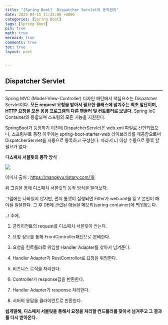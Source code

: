 ```yaml
---
title: "[Spring Boot]  Dispatcher Servlet의 동작원리"
date: 2023-04-15 11:33:00 +0800
categories: [Spring Boot]
tags: [Spring Boot]
pin: true
math: true
mermaid: true
comments: true
toc: true
layout: post

  
---
```

## **Dispatcher Servlet**
---
Spring MVC (Model-View-Controller) 디자인 패턴에서 핵심요소는  Dispatcher Servlet이다. **모든 request 요청을 받아서 필요한 클래스에 넘겨주는 최초 앞단이며, HTTP 요청을 모든 응용 프로그램의 다른 핸들러 및 컨트롤러로 보낸다.** Spring IoC Container와 통합되며 스프링의 모든 기능을 지원한다.

SpringBoot가 등장하기 이전에 DispatcherServlet은 web.xml 파일로 선언되었으나, 스프링부트 등장 이후에는 spring-boot-starter-web 라이브러리를 제공함으로써 DispatcherServlet을 자동으로 등록하고 구성한다. 따라서 더 이상 수동으로 등록 할 필요가 없다.

**디스패처 서블릿의 동작 방식**

![](https://blog.kakaocdn.net/dn/dWVTGV/btso8yxQ9RL/RbGIe20sKD5fqkdbXDUKs1/img.png)

이미지 출처 : https://mangkyu.tistory.com/18

위 그림을 통해 디스패처 서블릿의 동작 방식을 알아보자.

그림에는 나와있지 않지만, 먼저 톰캣이 실행되면 Filter가 web.xml을 읽고 본인이 해야될 일을한다. 그 후 DB에 관련된 애들을 메모리(spring container)에 띄워놓는다.

그 후에,

1) 클라이언트의 request를 디스패처 서블릿이 받는다.

2) 요청 정보를 통해 FrontController패턴으로 분배한다.

3) 요청을 컨트롤러로 위임할 Handler Adapter를 찾아서 넘겨준다.

4) Handler Adapter가 RestController로 요청을 위임한다.

5) 비즈니스 로직을 처리한다.

6) Controller가 response값을 반환한다.

7)  Handler Adapter가 response 처리한다.

8) 서버의 응답을 클라이언트로 반환한다.

**쉽게말해, 디스패처 서블릿을 통해서 요청을 처리할 컨드롤러를 찾아서 넘겨주고 그 결과를 다시 받아온다.**
